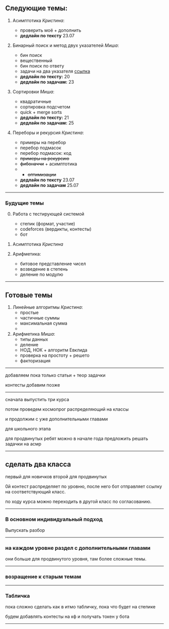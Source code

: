 ## Следующие темы:

1. Асимптотика *Кристина*:
    * проверить моё + дополнить
    * **дедлайн по тексту** 23.07

2. Бинарный поиск и метод двух указателей *Миша*:
    * бин поиск
    * вещественный
    * бин поиск по ответу
    * задачи на два указателя [ссылка](https://algorithmica.org/tg/mergesort)
    * **дедлайн по тексту:** 20
    * **дедлайн по задачам:** 23


3. Сортировки *Миша*:
    * квадратичные
    * сортировка подсчетом
    * quick + merge sorts
    * **дедлайн по тексту:** 21
    * **дедлайн по задачам:** 25

4. Переборы и рекурсия *Кристина*:
    * примеры на перебор
    * перебор подмасок
    * перебор подмасок: код
    * ~~примеры на рекурсию~~
    * ~~фибоначчи~~ + асимптотика
    * + ~~оптимизации~~
    * **дедлайн по тексту** 23.07
    * **дедлайн по задачам** 25.07


***
### Будущие темы
0. Работа с тестирующей системой
    * степик (формат, участие)
    * codeforces (вердикты, контесты)
    * бот
2. Асимптотика *Кристина*

3. Арифметика:
    * битовое представление чисел
    * возведение в степень
    * деление по модулю


***
## Готовые темы

1. Линейные алгоритмы *Кристина*:
    * простые
    * частичные суммы 
    * максимальная сумма
    * 
2. Арифметика *Миша*:
    * типы данных
    * деление
    * НОД, НОК + алгоритм Евклида
    * проверка на простоту + решето
    * факторизация


***

добавляем пока только статьи + теор задачки

контесты добавим позже


***

сначала выпустить три курса

потом проведем космопрог распределяющий на классы

и продолжим с уже дополнительными главами

для школьного этапа

для продвинутых ребят можно в начале года предложить решать задачки на асмр

***

## сделать два класса

первый для новичков
второй для продвинутых

$0$й контест распределяет по уровню, после него бот отправляет ссылку на соответствующий класс.

по ходу курса можно переходить в другой класс по согласованию. 

*** 

### В основном индивидуальный подход

Выпускать разбор 


***

### на каждом уровне раздел с дополнительными главами

они больше для продвинутого уровня, там более сложные темы. 


***

### возращение к старым темам

*** 

### Табличка

пока сложно сделать как в итмо табличку, пока что будет на степике

будем добавлять контесты на кф и получать токен у бота

*** 

